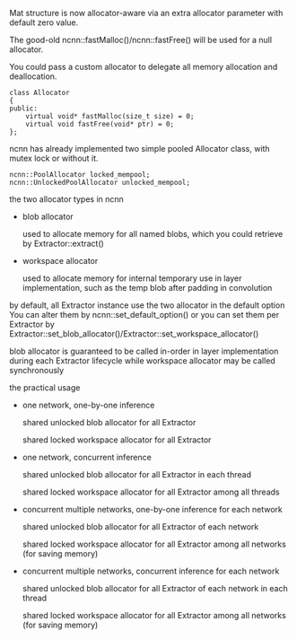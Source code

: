 Mat structure is now allocator-aware via an extra allocator parameter with default zero value.

The good-old ncnn::fastMalloc()/ncnn::fastFree() will be used for a null allocator.

You could pass a custom allocator to delegate all memory allocation and deallocation.

```
class Allocator
{
public:
    virtual void* fastMalloc(size_t size) = 0;
    virtual void fastFree(void* ptr) = 0;
};
```

ncnn has already implemented two simple pooled Allocator class, with mutex lock or without it.

```
ncnn::PoolAllocator locked_mempool;
ncnn::UnlockedPoolAllocator unlocked_mempool;
```

the two allocator types in ncnn

* blob allocator

    used to allocate memory for all named blobs, which you could retrieve by Extractor::extract()
* workspace allocator

    used to allocate memory for internal temporary use in layer implementation, such as the temp blob after padding in convolution

by default, all Extractor instance use the two allocator in the default option
You can alter them by ncnn::set_default_option()
or you can set them per Extractor by Extractor::set_blob_allocator()/Extractor::set_workspace_allocator()

blob allocator is guaranteed to be called in-order in layer implementation during each Extractor lifecycle
while workspace allocator may be called synchronously

the practical usage

* one network, one-by-one inference

    shared unlocked blob allocator for all Extractor

    shared locked workspace allocator for all Extractor

* one network, concurrent inference

    shared unlocked blob allocator for all Extractor in each thread

    shared locked workspace allocator for all Extractor among all threads

* concurrent multiple networks, one-by-one inference for each network

    shared unlocked blob allocator for all Extractor of each network

    shared locked workspace allocator for all Extractor among all networks (for saving memory)

* concurrent multiple networks, concurrent inference for each network

    shared unlocked blob allocator for all Extractor of each network in each thread

    shared locked workspace allocator for all Extractor among all networks (for saving memory)
